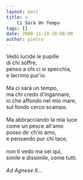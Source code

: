 ```yaml
---
layout: post
title: >
    Ci Sarà Un Tempo
tags: []
date: 2008-11-19 20:08:00
author: pietro
---
```

Vedo lucide le pupille<br/>di chi soffre,<br/>penso a chi ci si specchia,<br/>e lacrimo pur'io.<br/><br/>Ma ci sarà un tempo,<br/>ma chi credo d'ingannare,<br/>io che affondo nel mio mare,<br/>sul fondo cerco scampo.<br/><br/>Ma abbracciando la mia luce<br/>come un pesce all'amo<br/>posso dir ch'io amo,<br/>e pensando pur chi tace,<br/><br/>non ti vedo ma sei qui,<br/>simile e dissimile, come tutti.<br/><br/><span style="font-style: italic">Ad Agnese II...</span>
